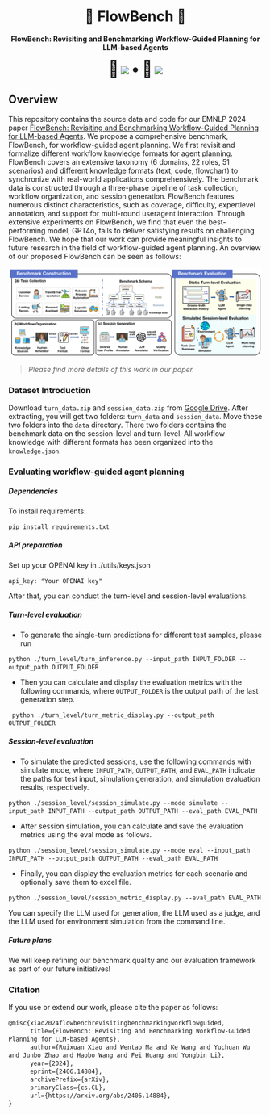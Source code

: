 

<div align="center">
<h1 align="center"> 🌊 FlowBench 🌊</h1>
<b>FlowBench: Revisiting and Benchmarking Workflow-Guided Planning for LLM-based Agents</b>

<p align="center"><font size=6>📃</font> <a target="_self" href="https://arxiv.org/abs/2406.14884"> <img style="height:14pt" src="https://img.shields.io/badge/-Paper-red?style=flat&logo=arxiv"></a> <font size=6>•</font> <font size=6>🔔</font> <a target="_self" href="https://github.com/Justherozen/FlowBench"> <img style="height:14pt" src="https://img.shields.io/badge/-Code-pink?style=flat&logo=github"></a></p>

</div>


## Overview

This repository contains the source data and code for our EMNLP 2024 paper [FlowBench: Revisiting and Benchmarking Workflow-Guided Planning for LLM-based Agents](https://arxiv.org/abs/2406.14884).  We propose a comprehensive benchmark, FlowBench, for workflow-guided agent planning. We first revisit and formalize different workflow knowledge formats for agent planning. FlowBench covers an extensive taxonomy (6 domains, 22 roles, 51 scenarios) and different knowledge formats (text, code, flowchart) to synchronize with real-world applications comprehensively. The benchmark data is constructed through a three-phase pipeline of task collection, workflow organization, and session generation. FlowBench features numerous distinct characteristics, such as coverage, difficulty, expertlevel annotation, and support for multi-round useragent interaction. Through extensive experiments on FlowBench, we find that even the best-performing model, GPT4o, fails to deliver satisfying results on challenging FlowBench. We hope that our work can provide meaningful insights to future research in the field of workflow-guided agent planning. An overview of our proposed FlowBench can be seen as follows:

![overview of flowbench](./resources/flowbench.png)

> *Please find more details of this work in our paper.*







### Dataset Introduction

Download `turn_data.zip` and `session_data.zip` from [Google Drive](https://drive.google.com/drive/folders/1PFzA5e-fuKpVZvAHP-otBhWPdU60O3d4?usp=sharing). After extracting, you will get two folders: `turn_data` and `session_data`. Move these two folders into the `data` directory. There two folders contains the benchmark data on the session-level and turn-level. All workflow knowledge with different formats has been organized into the `knowledge.json`.





### Evaluating workflow-guided agent planning

##### Dependencies

To install requirements:

	pip install requirements.txt

##### API preparation

Set up your OPENAI key in ./utils/keys.json

```
api_key: "Your OPENAI key"
```

After that, you can conduct the turn-level and session-level evaluations. 

##### Turn-level evaluation

- To generate the single-turn predictions for different test samples, please run

```
python ./turn_level/turn_inference.py --input_path INPUT_FOLDER --output_path OUTPUT_FOLDER
```

* Then you can calculate and display the evaluation metrics with the following commands, where `OUTPUT_FOLDER`  is the output  path of the last generation step.

```
 python ./turn_level/turn_metric_display.py --output_path OUTPUT_FOLDER
```



##### Session-level evaluation

- To simulate the predicted sessions, use the following commands with simulate mode, where `INPUT_PATH`, `OUTPUT_PATH`, and `EVAL_PATH` indicate the paths for test input, simulation generation, and simulation evaluation results, respectively.

```
python ./session_level/session_simulate.py --mode simulate --input_path INPUT_PATH --output_path OUTPUT_PATH --eval_path EVAL_PATH 
```

* After session simulation, you can calculate and save the evaluation metrics using the eval mode as follows.

```
python ./session_level/session_simulate.py --mode eval --input_path INPUT_PATH --output_path OUTPUT_PATH --eval_path EVAL_PATH 
```

* Finally, you can display the evaluation metrics for each scenario and optionally save them to excel file.
```
python ./session_level/session_metric_display.py --eval_path EVAL_PATH
```

You can specify the LLM used for generation, the LLM used as a judge, and the LLM used for environment simulation from the command line.




##### Future plans

We will keep refining our benchmark quality and our evaluation framework as part of our future initiatives!



### Citation

If you use or extend our work, please cite the paper as follows:

```
@misc{xiao2024flowbenchrevisitingbenchmarkingworkflowguided,
      title={FlowBench: Revisiting and Benchmarking Workflow-Guided Planning for LLM-based Agents}, 
      author={Ruixuan Xiao and Wentao Ma and Ke Wang and Yuchuan Wu and Junbo Zhao and Haobo Wang and Fei Huang and Yongbin Li},
      year={2024},
      eprint={2406.14884},
      archivePrefix={arXiv},
      primaryClass={cs.CL},
      url={https://arxiv.org/abs/2406.14884}, 
}
```
